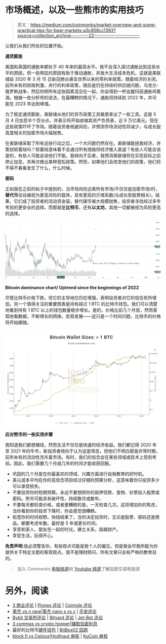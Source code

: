 # 市场概述，以及一些熊市的实用技巧

> 原文：<https://medium.com/coinmonks/market-overview-and-some-practical-tips-for-bear-markets-a3c858cc1393?source=collection_archive---------22----------------------->

让我们从我们所处的位置开始。

**通货膨胀**

美国和英国的通胀率都处于 40 年来的最高水平。我不会深入探讨通胀达到这些水平的原因，但一些明显的原因有助于推动通胀，并放大生活成本危机，这就是美联储自 2020 年 3 月 15 日新冠肺炎袭击世界以来的零利率政策。随着经济的关闭，前所未有的财政刺激，央行的利率政策，随后是仍在持续的供应链问题，乌克兰-俄罗斯战争，然后你把所有这些因素混合在一起，你会得到一杯血腥玛丽通胀鸡尾酒。根据一些分析师的说法，在最糟糕的情况下，通胀将持续到 2022 年，并可能在 2023 年达到峰值。

为了稳定通货膨胀，美联储从他们的货币政策工具箱里拿出了一些工具。这是 5 月 4 日加息半个百分点，并表示将开始收缩其资产负债表，近 9 万亿美元。现在这些政策吓坏了市场。随着投资者规避风险，并预测市场流动性将减少，与成长股高度相关的加密市场大幅抛售。

在美联储采取了所有这些行动之后，一个大问题仍然存在。美联储能拯救经济，并策划软着陆吗？软着陆意味着不会通过所有措施将经济推入衰退？有些人可能会说是的，有些人可能会说他们不能。我倾向于后者，我预测美联储将在实现目标之前停止加息，并再次推出某种宽松政策。然而，如果他们会改变他们的政策，他们将不得不看看发生了什么，什么时候。

**密码**

正如我在之前的帖子中提到的，当市场风险远离所有市场(不仅仅是加密市场)时，**替代币**往往被视为更高风险的载体，具有更高的贝塔系数(与成长型股票相关)。结果，它们成了投资者的流动资金袋，替代硬币被大规模抛售，投资者寻找经过多年考验的更安全的选择。而那就是**比特币**，还有**以太坊**。其他一切都被视为风险更高的选择。

![](img/24431f7791871b02b9ec7e0f874df563.png)

**Bitcoin dominance chart/ Uptrend since the beginnings of 2022**

尽管比特币价格下跌，但它的主导地位仍在增强，表明投资者对它的信任有所增加。另一个值得关注的重要图表是持有超过 1 BTC 的比特币钱包。我们可以清楚地看到持有 1 BTC 以上的钱包数量稳步增长。是的，价格比前几个月低，然而客观地看数据，不断增长的网络，宏观发展——这只是一个时间问题，比特币的价格将开始跟随。

![](img/0cc5997299f75bbcdf5527d0dbbf99c5.png)

**应对熊市的一些实用步骤**

我知道我们都想赚钱，然而生活不仅仅是快速的经济收益。我们都记得 2020 年至 2021 年的牛市，新投资者倾向于认为这是常态，但他们不明白那是非常时期，前所未有的流动性充斥着市场。有时，我们的信念会在某些领域或技术上受到考验。因此，我们需要几个月或几年的时间才能收获回报。

*   巩固的几个月是在你最喜欢的领域、兴趣方面进行自我教育的好时机。
*   美元成本平均在你的高信念项目经过仔细的预算分析，这意味着你只投资多少可以承受损失。
*   不要投资你的短期预算。永远不要想把你的抵押贷款、食物、钞票投入股票或密码。熊市可能具有破坏性，持续数月或数年。
*   不要每天都检查价格，或者更糟糕的是，一天检查几次。这将增加你的焦虑，当你看到你的投资下降时，你会感觉很糟糕。
*   拓宽你的时间视野。快钱结束了。当你决定投资时，无论是股票、密码还是商品，都要考虑年数。最好是 5 年或更长时间。
*   享受和家人、朋友在一起的时光。建立关系，超越财产。
*   享受生活，玩得开心。

**免责声明**:我必须警告你，有些观点可能是我个人的偏见，但是我会尽我所能为你提供关于特定主题的客观观点。我不是理财顾问，所有文章只会有严格的教育目的。

> 加入 Coinmonks [电报频道](https://t.me/coincodecap)和 [Youtube 频道](https://www.youtube.com/c/coinmonks/videos)了解加密交易和投资

# 另外，阅读

*   [3 商业评论](/coinmonks/3commas-review-an-excellent-crypto-trading-bot-2020-1313a58bec92) | [Pionex 评论](https://coincodecap.com/pionex-review-exchange-with-crypto-trading-bot) | [Coinrule 评论](/coinmonks/coinrule-review-2021-a-beginner-friendly-crypto-trading-bot-daf0504848ba)
*   [莱杰 vs n rave](/coinmonks/ledger-vs-ngrave-zero-7e40f0c1d694)|[莱杰 nano s vs x](/coinmonks/ledger-nano-s-vs-x-battery-hardware-price-storage-59a6663fe3b0) | [币安评论](/coinmonks/binance-review-ee10d3bf3b6e)
*   [Bybit 交易所评论](/coinmonks/bybit-exchange-review-dbd570019b71) | [Bityard 评论](https://coincodecap.com/bityard-reivew) | [Jet-Bot 评论](https://coincodecap.com/jet-bot-review)
*   [3 commas vs crypto hopper](/coinmonks/3commas-vs-pionex-vs-cryptohopper-best-crypto-bot-6a98d2baa203)|[赚取加密利息](/coinmonks/earn-crypto-interest-b10b810fdda3)
*   最好的比特币[硬件钱包](/coinmonks/hardware-wallets-dfa1211730c6) | [BitBox02 回顾](/coinmonks/bitbox02-review-your-swiss-bitcoin-hardware-wallet-c36c88fff29)
*   [block fi vs Celsius](/coinmonks/blockfi-vs-celsius-vs-hodlnaut-8a1cc8c26630)|[Hodlnaut 审核](/coinmonks/hodlnaut-review-best-way-to-hodl-is-to-earn-interest-on-your-bitcoin-6658a8c19edf) | [KuCoin 审核](https://coincodecap.com/kucoin-review)